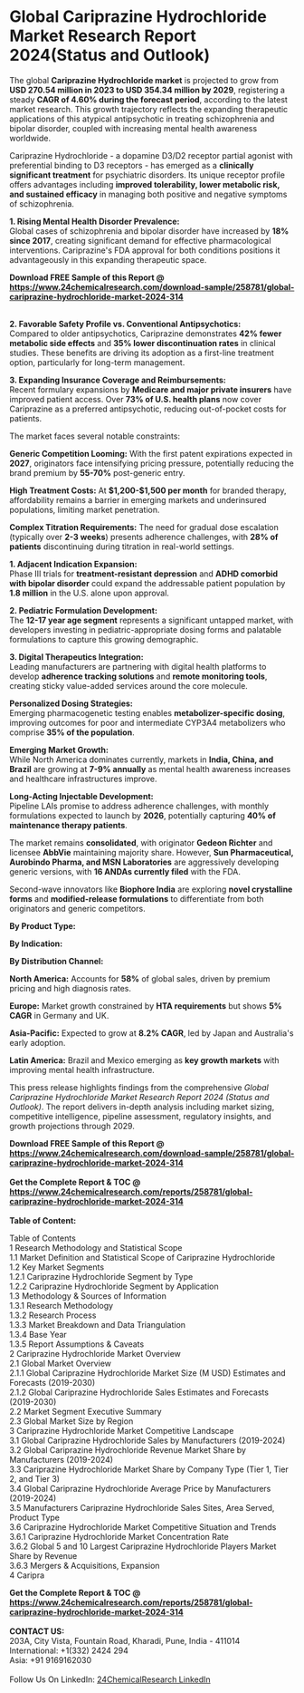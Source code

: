 <h1>Global Cariprazine Hydrochloride Market Research Report 2024(Status and Outlook)</h1><p>The global <strong>Cariprazine Hydrochloride market</strong> is projected to grow from <strong>USD 270.54 million in 2023 to USD 354.34 million by 2029</strong>, registering a steady <strong>CAGR of 4.60% during the forecast period</strong>, according to the latest market research. This growth trajectory reflects the expanding therapeutic applications of this atypical antipsychotic in treating schizophrenia and bipolar disorder, coupled with increasing mental health awareness worldwide.</p><p>Cariprazine Hydrochloride - a dopamine D3/D2 receptor partial agonist with preferential binding to D3 receptors - has emerged as a <strong>clinically significant treatment</strong> for psychiatric disorders. Its unique receptor profile offers advantages including <strong>improved tolerability, lower metabolic risk, and sustained efficacy</strong> in managing both positive and negative symptoms of schizophrenia.</p><p><strong>1. Rising Mental Health Disorder Prevalence:</strong><br>
Global cases of schizophrenia and bipolar disorder have increased by <strong>18% since 2017</strong>, creating significant demand for effective pharmacological interventions. Cariprazine's FDA approval for both conditions positions it advantageously in this expanding therapeutic space.</p><div><b>Download FREE Sample of this Report @ 
            <a href="https://www.24chemicalresearch.com/download-sample/258781/global-cariprazine-hydrochloride-market-2024-314">
            https://www.24chemicalresearch.com/download-sample/258781/global-cariprazine-hydrochloride-market-2024-314</a></b></div><br><p><strong>2. Favorable Safety Profile vs. Conventional Antipsychotics:</strong><br>
Compared to older antipsychotics, Cariprazine demonstrates <strong>42% fewer metabolic side effects</strong> and <strong>35% lower discontinuation rates</strong> in clinical studies. These benefits are driving its adoption as a first-line treatment option, particularly for long-term management.</p><p><strong>3. Expanding Insurance Coverage and Reimbursements:</strong><br>
Recent formulary expansions by <strong>Medicare and major private insurers</strong> have improved patient access. Over <strong>73% of U.S. health plans</strong> now cover Cariprazine as a preferred antipsychotic, reducing out-of-pocket costs for patients.</p><p>The market faces several notable constraints:</p><p><strong>Generic Competition Looming:</strong> With the first patent expirations expected in <strong>2027</strong>, originators face intensifying pricing pressure, potentially reducing the brand premium by <strong>55-70%</strong> post-generic entry.</p><p><strong>High Treatment Costs:</strong> At <strong>$1,200-$1,500 per month</strong> for branded therapy, affordability remains a barrier in emerging markets and underinsured populations, limiting market penetration.</p><p><strong>Complex Titration Requirements:</strong> The need for gradual dose escalation (typically over <strong>2-3 weeks</strong>) presents adherence challenges, with <strong>28% of patients</strong> discontinuing during titration in real-world settings.</p><p><strong>1. Adjacent Indication Expansion:</strong><br>
Phase III trials for <strong>treatment-resistant depression</strong> and <strong>ADHD comorbid with bipolar disorder</strong> could expand the addressable patient population by <strong>1.8 million</strong> in the U.S. alone upon approval.</p><p><strong>2. Pediatric Formulation Development:</strong><br>
The <strong>12-17 year age segment</strong> represents a significant untapped market, with developers investing in pediatric-appropriate dosing forms and palatable formulations to capture this growing demographic.</p><p><strong>3. Digital Therapeutics Integration:</strong><br>
Leading manufacturers are partnering with digital health platforms to develop <strong>adherence tracking solutions</strong> and <strong>remote monitoring tools</strong>, creating sticky value-added services around the core molecule.</p><p><strong>Personalized Dosing Strategies:</strong><br>
	Emerging pharmacogenetic testing enables <strong>metabolizer-specific dosing</strong>, improving outcomes for poor and intermediate CYP3A4 metabolizers who comprise <strong>35% of the population</strong>.</p><p><strong>Emerging Market Growth:</strong><br>
	While North America dominates currently, markets in <strong>India, China, and Brazil</strong> are growing at <strong>7-9% annually</strong> as mental health awareness increases and healthcare infrastructures improve.</p><p><strong>Long-Acting Injectable Development:</strong><br>
	Pipeline LAIs promise to address adherence challenges, with monthly formulations expected to launch by <strong>2026</strong>, potentially capturing <strong>40% of maintenance therapy patients</strong>.</p><p>The market remains <strong>consolidated</strong>, with originator <strong>Gedeon Richter</strong> and licensee <strong>AbbVie</strong> maintaining majority share. However, <strong>Sun Pharmaceutical, Aurobindo Pharma, and MSN Laboratories</strong> are aggressively developing generic versions, with <strong>16 ANDAs currently filed</strong> with the FDA.</p><p>Second-wave innovators like <strong>Biophore India</strong> are exploring <strong>novel crystalline forms</strong> and <strong>modified-release formulations</strong> to differentiate from both originators and generic competitors.</p><p><strong>By Product Type:</strong></p><p><strong>By Indication:</strong></p><p><strong>By Distribution Channel:</strong></p><p><strong>North America:</strong> Accounts for <strong>58%</strong> of global sales, driven by premium pricing and high diagnosis rates.</p><p><strong>Europe:</strong> Market growth constrained by <strong>HTA requirements</strong> but shows <strong>5% CAGR</strong> in Germany and UK.</p><p><strong>Asia-Pacific:</strong> Expected to grow at <strong>8.2% CAGR</strong>, led by Japan and Australia's early adoption.</p><p><strong>Latin America:</strong> Brazil and Mexico emerging as <strong>key growth markets</strong> with improving mental health infrastructure.</p><p>This press release highlights findings from the comprehensive <em>Global Cariprazine Hydrochloride Market Research Report 2024 (Status and Outlook)</em>. The report delivers in-depth analysis including market sizing, competitive intelligence, pipeline assessment, regulatory insights, and growth projections through 2029.</p><div><b>Download FREE Sample of this Report @ 
            <a href="https://www.24chemicalresearch.com/download-sample/258781/global-cariprazine-hydrochloride-market-2024-314">
            https://www.24chemicalresearch.com/download-sample/258781/global-cariprazine-hydrochloride-market-2024-314</a></b></div><br><div><b>Get the Complete Report & TOC @ 
            <a href="https://www.24chemicalresearch.com/reports/258781/global-cariprazine-hydrochloride-market-2024-314">
            https://www.24chemicalresearch.com/reports/258781/global-cariprazine-hydrochloride-market-2024-314</a></b></div><br>
            <b>Table of Content:</b><p>Table of Contents<br />
1 Research Methodology and Statistical Scope<br />
1.1 Market Definition and Statistical Scope of Cariprazine Hydrochloride<br />
1.2 Key Market Segments<br />
1.2.1 Cariprazine Hydrochloride Segment by Type<br />
1.2.2 Cariprazine Hydrochloride Segment by Application<br />
1.3 Methodology & Sources of Information<br />
1.3.1 Research Methodology<br />
1.3.2 Research Process<br />
1.3.3 Market Breakdown and Data Triangulation<br />
1.3.4 Base Year<br />
1.3.5 Report Assumptions & Caveats<br />
2 Cariprazine Hydrochloride Market Overview<br />
2.1 Global Market Overview<br />
2.1.1 Global Cariprazine Hydrochloride Market Size (M USD) Estimates and Forecasts (2019-2030)<br />
2.1.2 Global Cariprazine Hydrochloride Sales Estimates and Forecasts (2019-2030)<br />
2.2 Market Segment Executive Summary<br />
2.3 Global Market Size by Region<br />
3 Cariprazine Hydrochloride Market Competitive Landscape<br />
3.1 Global Cariprazine Hydrochloride Sales by Manufacturers (2019-2024)<br />
3.2 Global Cariprazine Hydrochloride Revenue Market Share by Manufacturers (2019-2024)<br />
3.3 Cariprazine Hydrochloride Market Share by Company Type (Tier 1, Tier 2, and Tier 3)<br />
3.4 Global Cariprazine Hydrochloride Average Price by Manufacturers (2019-2024)<br />
3.5 Manufacturers Cariprazine Hydrochloride Sales Sites, Area Served, Product Type<br />
3.6 Cariprazine Hydrochloride Market Competitive Situation and Trends<br />
3.6.1 Cariprazine Hydrochloride Market Concentration Rate<br />
3.6.2 Global 5 and 10 Largest Cariprazine Hydrochloride Players Market Share by Revenue<br />
3.6.3 Mergers & Acquisitions, Expansion<br />
4 Caripra</p><div><b>Get the Complete Report & TOC @ 
            <a href="https://www.24chemicalresearch.com/reports/258781/global-cariprazine-hydrochloride-market-2024-314">
            https://www.24chemicalresearch.com/reports/258781/global-cariprazine-hydrochloride-market-2024-314</a></b></div><br><b>CONTACT US:</b><br>
            203A, City Vista, Fountain Road, Kharadi, Pune, India - 411014<br>
            International: +1(332) 2424 294<br>
            Asia: +91 9169162030 <br><br>
            Follow Us On LinkedIn: <a href="https://www.linkedin.com/company/24chemicalresearch/">24ChemicalResearch LinkedIn</a>